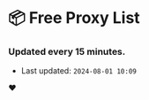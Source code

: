 # :package: Free Proxy List
### Updated every 15 minutes.

- Last updated: `2024-08-01 10:09`

:heart:
